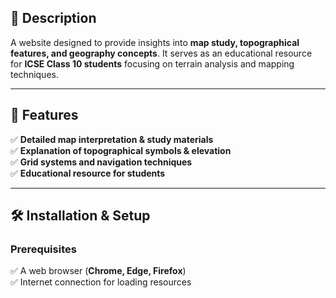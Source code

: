
## 📌 Description  
A website designed to provide insights into **map study, topographical features, and geography concepts**. It serves as an educational resource for **ICSE Class 10 students** focusing on terrain analysis and mapping techniques.

---

## 🚀 Features  
✅ **Detailed map interpretation & study materials**  
✅ **Explanation of topographical symbols & elevation**  
✅ **Grid systems and navigation techniques**  
✅ **Educational resource for students**  

---

## 🛠 Installation & Setup  
### **Prerequisites**  
✅ A web browser (**Chrome, Edge, Firefox**)  
✅ Internet connection for loading resources  

